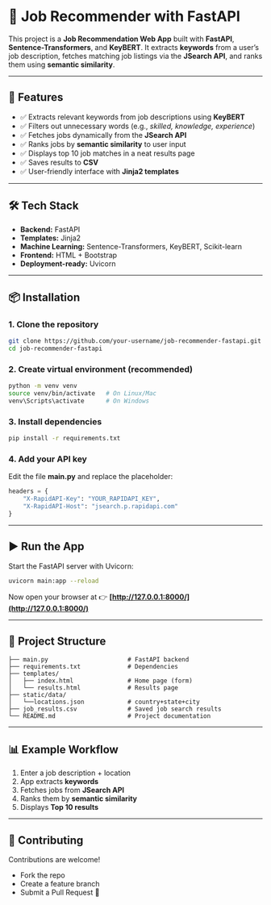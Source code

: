 

# 🔎 Job Recommender with FastAPI

This project is a **Job Recommendation Web App** built with **FastAPI**, **Sentence-Transformers**, and **KeyBERT**.
It extracts **keywords** from a user’s job description, fetches matching job listings via the **JSearch API**, and ranks them using **semantic similarity**.

---

## 🚀 Features

* ✅ Extracts relevant keywords from job descriptions using **KeyBERT**
* ✅ Filters out unnecessary words (e.g., *skilled, knowledge, experience*)
* ✅ Fetches jobs dynamically from the **JSearch API**
* ✅ Ranks jobs by **semantic similarity** to user input
* ✅ Displays top 10 job matches in a neat results page
* ✅ Saves results to **CSV**
* ✅ User-friendly interface with **Jinja2 templates**

---

## 🛠️ Tech Stack

* **Backend:** FastAPI
* **Templates:** Jinja2
* **Machine Learning:** Sentence-Transformers, KeyBERT, Scikit-learn
* **Frontend:** HTML + Bootstrap
* **Deployment-ready:** Uvicorn

---

## 📦 Installation

### 1. Clone the repository

```bash
git clone https://github.com/your-username/job-recommender-fastapi.git
cd job-recommender-fastapi
```

### 2. Create virtual environment (recommended)

```bash
python -m venv venv
source venv/bin/activate   # On Linux/Mac
venv\Scripts\activate      # On Windows
```

### 3. Install dependencies

```bash
pip install -r requirements.txt
```

### 4. Add your API key

Edit the file **main.py** and replace the placeholder:

```python
headers = {
    "X-RapidAPI-Key": "YOUR_RAPIDAPI_KEY",
    "X-RapidAPI-Host": "jsearch.p.rapidapi.com"
}
```

---

## ▶️ Run the App

Start the FastAPI server with Uvicorn:

```bash
uvicorn main:app --reload
```

Now open your browser at 👉 **[http://127.0.0.1:8000/](http://127.0.0.1:8000/)**

---

## 📂 Project Structure

```
├── main.py                      # FastAPI backend
├── requirements.txt             # Dependencies
├── templates/
│   ├── index.html               # Home page (form)
│   └── results.html             # Results page
├── static/data/
│   └──locations.json            # country+state+city 
├── job_results.csv              # Saved job search results
└── README.md                    # Project documentation
```

---

## 📊 Example Workflow

1. Enter a job description + location
2. App extracts **keywords**
3. Fetches jobs from **JSearch API**
4. Ranks them by **semantic similarity**
5. Displays **Top 10 results**

---

## 🤝 Contributing

Contributions are welcome!

* Fork the repo
* Create a feature branch
* Submit a Pull Request 🚀
